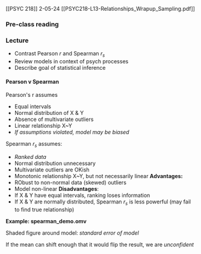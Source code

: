 [[PSYC 218]]
2-05-24
[[PSYC218-L13-Relationships_Wrapup_Sampling.pdf]]
### Pre-class reading

### Lecture
- Contrast Pearson $r$ and Spearman $r_s$
- Review models in context of psych processes 
- Describe goal of statistical inference

#### Pearson v Spearman
Pearson's r assumes
- Equal intervals
- Normal distribution of X & Y
- Absence of multivariate outliers
- Linear relationship X~Y
- *If assumptions violated, model may be biased*

Spearman $r_s$ assumes: 
- *Ranked data*
- Normal distribution unnecessary
- Multivariate outliers are OKish
- Monotonic relationship X~Y, but not necessarily linear
**Advantages:**
- RObust to non-normal data (skewed) outliers
- Model non-linear
**Disadvantages**: 
- If X & Y have equal intervals, ranking loses information
- If X & Y are normally distributed, Spearman $r_s$ is less powerful (may fail to find true relationship)

**Example: spearman_demo.omv**

Shaded figure around model: *standard error of model*

If the mean can shift enough that it would flip the result, we are *unconfident*


